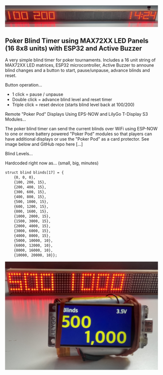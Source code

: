 ![poker-blind-timer](./IMG_2418.jpg)

## Poker Blind Timer using MAX72XX LED Panels (16 8x8 units) with ESP32 and Active Buzzer

A very simple blind timer for poker tournaments.  Includes a 16 unit string of MAX72XX LED matrices, ESP32 microcontroller, Active Buzzer to announe blind changes and a button to start, pause/unpause, advance blinds and reset.

Button operation...

* 1 click = pause / unpause
* Double click = advance blind level and reset timer
* Triple click = reset device (starts blind level back at 100/200)


Remote "Poker Pod" Displays Using EPS-NOW and LilyGo T-Display S3 Modules...

The poker blind timer can send the current blinds over WiFi using ESP-NOW to one or more battery powered "Poker Pod" modules so that players can have additional displays or use the "Poker Pod" as a card protector.  See image below and GitHub repo here [...]

Blind Levels...

Hardcoded right now as...  (small, big, minutes)


    struct blind blinds[17] = {
        {0, 0, 0},
        {100, 200, 15},
        {200, 400, 15},
        {300, 600, 15},
        {400, 800, 15},
        {500, 1000, 15},
        {600, 1200, 15},
        {800, 1600, 15},
        {1000, 2000, 15},
        {1500, 3000, 15},
        {2000, 4000, 15},
        {3000, 6000, 15},
        {4000, 8000, 15},
        {5000, 10000, 10},
        {6000, 12000, 10},
        {8000, 16000, 10},
        {10000, 20000, 10}};

![poker-pod](./IMG_2421.jpg)
